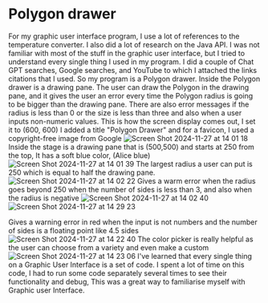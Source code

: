 # Polygon drawer
For my graphic user interface program, I use a lot of references to the temperature converter. I also did a lot of research on the Java API. I was not familiar with most of the stuff in the graphic user interface, but I tried to understand every single thing I used in my program. I did  a couple of  Chat GPT searches, Google searches, and YouTube to which I attached the links citations that I used. So my program is a Polygon drawer. Inside the Polygon drawer is a drawing pane. The user can draw the Polygon in the drawing pane, and it gives the user an error every time the Polygon radius is going to be bigger than the drawing pane. There are also error messages if the radius is less than 0 or the size is less than three and also when a user inputs non-numeric values.
This is how the screen display comes out, I set it to (600, 600)
I added a title "Polygon Drawer" and for a favicon, I used a copyright-free image from Google
![Screen Shot 2024-11-27 at 14 01 18](https://github.com/user-attachments/assets/149ef93d-89f1-4e54-83d8-32eb3997f375)
Inside the stage is a drawing pane that is (500,500) and starts at 250 from the top, It has a soft blue color, (Alice blue)
![Screen Shot 2024-11-27 at 14 01 39](https://github.com/user-attachments/assets/9f858b44-7ec0-4bb6-a6bb-1786deafe812)
The largest radius a user can put is 250 which is equal to half the drawing pane.
![Screen Shot 2024-11-27 at 14 02 22](https://github.com/user-attachments/assets/6fc89361-d397-483c-ba55-1ad462bed84f)
Gives a warm error when the radius goes beyond 250 when the number of sides is less than 3, and also when the radius is negative
![Screen Shot 2024-11-27 at 14 02 40](https://github.com/user-attachments/assets/83a5c791-af55-4bc8-a188-f47545cc2f06)
![Screen Shot 2024-11-27 at 14 29 23](https://github.com/user-attachments/assets/da51d182-a758-4bc8-92ff-a287a350b7bc)

Gives a warning error in red when the input is not numbers and the number of sides is a floating point like 4.5 sides
![Screen Shot 2024-11-27 at 14 22 40](https://github.com/user-attachments/assets/18537247-7dc8-498a-a2c8-4fba14202e25)
The color picker is really helpful as the user can choose from a variety and even make a custom
![Screen Shot 2024-11-27 at 14 23 06](https://github.com/user-attachments/assets/aa960420-8a02-4ffb-bfc8-d78c56b2047d)
I've learned that every single thing on a Graphic User Interface is a set of code. I spent a lot of time on this code, I had to run some code separately several times to see their functionality and debug, This was a great way to familiarise myself with Graphic user Interface.

